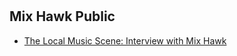 #

## Mix Hawk Public
* [The Local Music Scene: Interview with Mix Hawk](https://www.youtube.com/embed/ED0HVP_Bgss?si=TH1_H_N0pgIaZEO0)